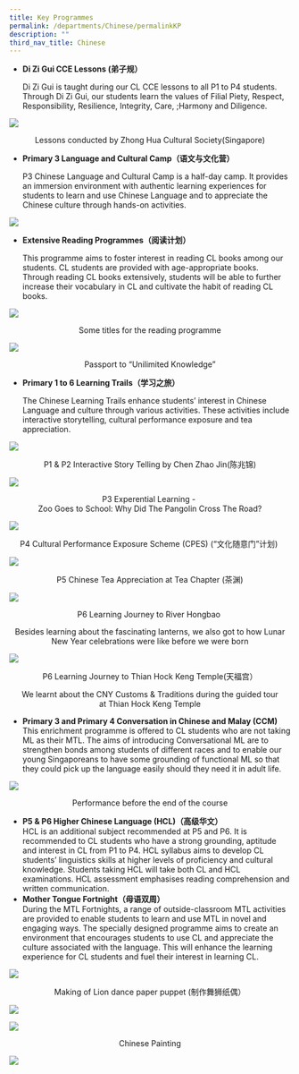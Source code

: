 ```yaml
---
title: Key Programmes
permalink: /departments/Chinese/permalinkKP
description: ""
third_nav_title: Chinese
---
```

<ul>
<li>
<p><strong>Di Zi Gui CCE Lessons (弟子规）</strong></p>
<p>Di Zi Gui is taught during our CL CCE lessons to all P1 to P4 students. Through Di Zi Gui, our students learn the values of Filial Piety, Respect, Responsibility, Resilience, Integrity, Care, ;Harmony and Diligence.&nbsp;</p>
</li>
</ul>

![](/images/diguizi.jpg)
<p style="text-align: center;">Lessons conducted by Zhong Hua Cultural Society(Singapore)</p>
<ul>
<li>
<p><strong>Primary 3 Language and Cultural Camp（语文与文化营）</strong></p>
<p>P3 Chinese Language and Cultural Camp is a half-day camp. It provides an immersion environment with authentic learning experiences for students to learn and use Chinese Language and to appreciate the Chinese culture through hands-on activities.</p>
</li>
</ul>

![](/images/P3camp.jpg)

<ul>
<li>
<p><strong>Extensive Reading Programmes（阅读计划）</strong></p>
<p>This programme aims to foster interest in reading CL books among our students. CL students are provided with age-appropriate books. Through reading CL books extensively, students will be able to further increase their vocabulary in CL and cultivate the habit of reading CL books.</p>
</li>
</ul>

![](/images/ReaderTitles.jpg)
<p style="text-align: center;"><span class="">Some titles for the reading&nbsp;</span><span class="">programme</span></p>

![](/images/UKPassport.jpg)
<p style="text-align: center;">Passport to&nbsp;<span class="">&ldquo;</span><span class="">Unilimited</span><span class="">&nbsp;Knowledge&rdquo;</span></p>

<ul>
<li>
<div><strong>Primary 1 to 6 Learning Trails（学习之旅）</strong></div>
<p>The Chinese Learning Trails enhance students&rsquo; interest in Chinese Language and culture through various activities. These activities include interactive storytelling, cultural performance exposure and tea appreciation.</p>
</li>
</ul>

![](/images/chenzhao.jpg)
<p style="text-align: center;"><span class="">P1 &amp; P2 Interactive Story Telling by Chen Zhao&nbsp;</span><span class="">Jin</span><span class="">(</span><span class="">陈兆锦)</span></p>

![](/images/P3EL.jpg)
<p style="text-align: center;"><span class="">P3 Experential Learning -&nbsp;<br /></span>Zoo Goes to School:&nbsp;<span class="">Why&nbsp;</span><span class="">Did The Pangolin Cross The Road</span><span class="">?</span></p>

![](/images/P$culturela.jpg)
<p style="text-align: center;"><span class="">P4&nbsp;</span><span class="">Cultural Performance Exposure Scheme (CPES)&nbsp;</span><span class="">(</span><span class="">&ldquo;文</span><span class="">化随意门&rdquo;计划</span><span class="">)&nbsp;</span></p>

![](/images/p5tea.jpg)
<p style="text-align: center;">P5 Chinese Tea Appreciation at Tea Chapter&nbsp;<span class="">(</span><span class="">茶渊</span><span class="">)</span></p>

![](/images/p6grab.jpg)
<p style="text-align: center;">P6 Learning Journey to River Hongbao&nbsp;<span class=""></span></p>
<p style="text-align: center;">Besides learning about the fascinating lanterns,&nbsp;<span class="">we also got to how&nbsp;</span><span class="">Lunar New Year celebrations were like before&nbsp;</span><span class="">we were&nbsp;</span><span class="">born</span></p>

![](/images/p6thkt.jpg)
<p style="text-align: center;"><span class="">P6 Learning Journey to&nbsp;</span><span class="">Thian</span><span class="">&nbsp;Hock&nbsp;</span><span class="">Keng</span><span class="">&nbsp;Temple(</span><span class="">天福宫）</span></p>
<p style="text-align: center;"><span class="">We learnt about the CNY Customs&nbsp;</span><span class="">&amp;&nbsp;</span><span class="">Traditions during the&nbsp;</span><span class="">guided tour at&nbsp;</span><span class="">Thian</span><span class="">&nbsp;Hock&nbsp;</span><span class="">Keng</span><span class="">&nbsp;</span><span class="">Temple</span></p>

<ul>
<li><strong>Primary 3 and Primary 4 Conversation in Chinese and Malay (CCM)<br /></strong>This enrichment programme is offered to CL students who are not taking ML as their MTL. The aims of introducing Conversational ML are to strengthen bonds among students of different races and to enable our young Singaporeans to have some grounding of functional ML so that they could pick up the language easily should they need it in adult life.</li>
</ul>

![](/images/CCM.jpg)
<p style="text-align: center;"><span class="">P</span><span class="">erformance&nbsp;</span><span class="">before the end of the course</span></p>
<ul>
<li>
<div><strong>P5 &amp; P6 Higher Chinese Language (HCL)（高级华文）</strong></div>
<div>HCL is an additional subject recommended at P5 and P6. It is recommended to CL students who have a strong grounding, aptitude and interest in CL from P1 to P4. HCL syllabus aims to develop CL students&rsquo; linguistics skills at higher levels of proficiency and cultural knowledge. Students taking HCL will take both CL and HCL examinations. HCL assessment emphasises reading comprehension and written communication.</div>
</li>
<li>
<div><strong>Mother Tongue Fortnight（母语双周）</strong></div>
<div>During the MTL Fortnights, a range of outside-classroom MTL activities are provided to enable students to learn and use MTL in novel and engaging ways. The specially designed programme aims to create an environment that encourages students to use CL and appreciate the culture associated with the language. This will enhance the learning experience for CL students and fuel their interest in learning CL.</div>
</li>
</ul>

![](/images/liondance.jpg)
<p style="text-align: center;">Making of Lion&nbsp;<span class="">dance paper puppet&nbsp;</span><span class="">(</span><span class="">制作舞狮纸偶）</span></p>

![](/images/jumpingclay.jpg)

![](/images/chinesep.jpg)
<p style="text-align: center;">Chinese Painting</p>

![](/images/writinga.jpg)